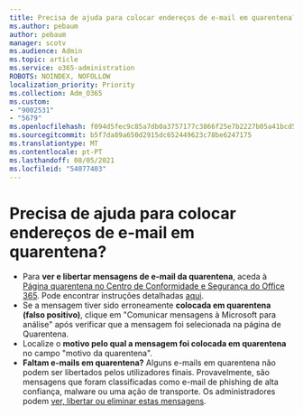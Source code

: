 ```yaml
---
title: Precisa de ajuda para colocar endereços de e-mail em quarentena?
ms.author: pebaum
author: pebaum
manager: scotv
ms.audience: Admin
ms.topic: article
ms.service: o365-administration
ROBOTS: NOINDEX, NOFOLLOW
localization_priority: Priority
ms.collection: Adm_O365
ms.custom:
- "9002531"
- "5679"
ms.openlocfilehash: f094d5fec9c85a7db0a3757177c3866f25e7b2227b05a41bcd554b1dda092517
ms.sourcegitcommit: b5f7da89a650d2915dc652449623c78be6247175
ms.translationtype: MT
ms.contentlocale: pt-PT
ms.lasthandoff: 08/05/2021
ms.locfileid: "54077403"
---
```

# <a name="need-help-with-email-quarantine"></a>Precisa de ajuda para colocar endereços de e-mail em quarentena?

- Para **ver e libertar mensagens de e-mail da quarentena**, aceda à [Página quarentena no Centro de Conformidade e Segurança do Office 365](https://protection.office.com/quarantine). Pode encontrar instruções detalhadas [aqui](https://docs.microsoft.com/microsoft-365/security/office-365-security/find-and-release-quarantined-messages-as-a-user?view=o365-worldwide#view-your-quarantined-messages).
- Se a mensagem tiver sido erroneamente **colocada em quarentena (falso positivo)**, clique em "Comunicar mensagens à Microsoft para análise" após verificar que a mensagem foi selecionada na página de Quarentena. 
- Localize o **motivo pelo qual a mensagem foi colocada em quarentena** no campo "motivo da quarentena".
- **Faltam e-mails em quarentena?** Alguns e-mails em quarentena não podem ser libertados pelos utilizadores finais. Provavelmente, são mensagens que foram classificadas como e-mail de phishing de alta confiança, malware ou uma ação de transporte. Os administradores podem [ver, libertar ou eliminar estas mensagens](https://docs.microsoft.com/microsoft-365/security/office-365-security/manage-quarantined-messages-and-files?view=o365-worldwide). 
